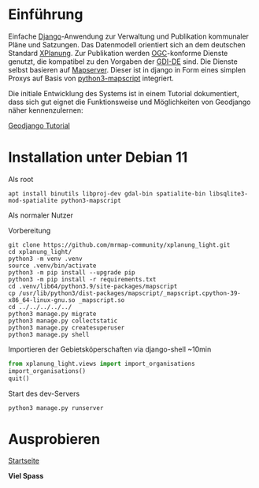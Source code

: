 # Einführung

Einfache [Django](https://www.djangoproject.com/)-Anwendung zur Verwaltung und Publikation kommunaler Pläne und Satzungen. Das Datenmodell orientiert sich an dem deutschen Standard [XPlanung](https://xleitstelle.de/xplanung). Zur Publikation werden [OGC](https://www.ogc.org/)-konforme Dienste genutzt, die kompatibel zu den Vorgaben der [GDI-DE](https://www.gdi-de.org/) sind. Die Dienste selbst basieren auf [Mapserver](https://mapserver.org/). Dieser ist in django in Form eines simplen Proxys auf Basis von [python3-mapscript](https://pypi.org/project/mapscript/) integriert.

Die initiale Entwicklung des Systems ist in einem Tutorial dokumentiert, dass sich gut eignet die Funktionsweise und Möglichkeiten von Geodjango näher kennenzulernen:

[Geodjango Tutorial](https://mrmap-community.github.io/django-tutorial/)

# Installation unter Debian 11

Als root

```shell
apt install binutils libproj-dev gdal-bin spatialite-bin libsqlite3-mod-spatialite python3-mapscript
```

Als normaler Nutzer

Vorbereitung
```shell
git clone https://github.com/mrmap-community/xplanung_light.git
cd xplanung_light/
python3 -m venv .venv
source .venv/bin/activate
python3 -m pip install --upgrade pip
python3 -m pip install -r requirements.txt
cd .venv/lib64/python3.9/site-packages/mapscript
cp /usr/lib/python3/dist-packages/mapscript/_mapscript.cpython-39-x86_64-linux-gnu.so _mapscript.so
cd ../../../../../
python3 manage.py migrate
python3 manage.py collectstatic
python3 manage.py createsuperuser
python3 manage.py shell
```

Importieren der Gebietsköperschaften via django-shell ~10min
```python
from xplanung_light.views import import_organisations
import_organisations()
quit()
```

Start des dev-Servers
```shell
python3 manage.py runserver
```

# Ausprobieren

[Startseite](http://127.0.0.1:8000/)

**Viel Spass**